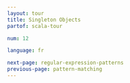```yaml
---
layout: tour
title: Singleton Objects
partof: scala-tour

num: 12

language: fr

next-page: regular-expression-patterns
previous-page: pattern-matching
---
```

